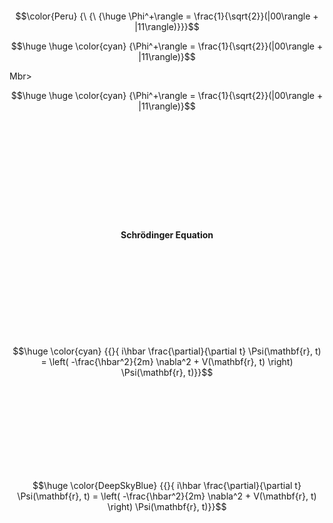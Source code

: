 <br><br><br><br><br><br><br><br>

$$\color{Peru} {\ {\ {\huge \Phi^+\rangle = \frac{1}{\sqrt{2}}(|00\rangle + |11\rangle)}}}$$

$$\huge \huge \color{cyan} {\Phi^+\rangle = \frac{1}{\sqrt{2}}(|00\rangle + |11\rangle)}$$   

Mbr>

$$\huge \huge \color{cyan} {\Phi^+\rangle = \frac{1}{\sqrt{2}}(|00\rangle + |11\rangle)}$$   

<br><br><br><br><br><br><br><br>

#

#### <p align="center">   Schrödinger Equation


<br><br><br><br><br><br><br><br>

$$\huge  \color{cyan} {{}{    i\hbar \frac{\partial}{\partial t} \Psi(\mathbf{r}, t) = \left( -\frac{\hbar^2}{2m} \nabla^2 + V(\mathbf{r}, t) \right) \Psi(\mathbf{r}, t)}}$$ 


<br><br><br><br><br><br><br><br>


$$\huge  \color{DeepSkyBlue} {{}{    i\hbar \frac{\partial}{\partial t} \Psi(\mathbf{r}, t) = \left( -\frac{\hbar^2}{2m} \nabla^2 + V(\mathbf{r}, t) \right) \Psi(\mathbf{r}, t)}}$$ 

<br><br><br><br><br><br><br><br>
